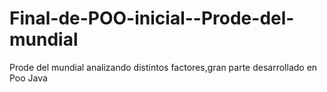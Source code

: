 # Final-de-POO-inicial--Prode-del-mundial
Prode del mundial analizando distintos factores,gran parte desarrollado en Poo Java
